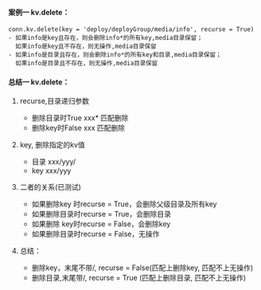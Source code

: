 <!--
author: hack0072008
head: http://www.etcunion.com/static/logo1_128x128.jpg
date: 2019-05-28
title: consul-API操作总结
tags: consul-API python
images: http://www.etcunion.com/static/logo1_128x128.jpg
category: consul
status: publish
summary: consul-API操作总结
-->



#### 案例一 kv.delete：
    conn.kv.delete(key = 'deploy/deployGroup/media/info', recurse = True)
    - 如果info是key且存在，则会删除info*的所有key,media目录保留；
      如果info是key且不存在，则无操作,media目录保留
    - 如果info是目录且存在，则会删除info*的所有key和目录,media目录保留；
      如果info是目录且不存在，则无操作,media目录保留

#### 总结一 kv.delete：
1. recurse,目录递归参数
   - 删除目录时True  xxx*  匹配删除
   - 删除key时False  xxx   匹配删除
      
2. key, 删除指定的kv值
   - 目录 xxx/yyy/
   - key  xxx/yyy

3. 二者的关系(已测试)
   - 如果删除key 时recurse = True，会删除父级目录及所有key
   - 如果删除目录时recurse = True，会删除目录
   - 如果删除 key时recurse = False，会删除key
   - 如果删除目录时recurse = False，无操作
      
4. 总结：
   - 删除key，末尾不带/, recurse = False(匹配上删除key,  匹配不上无操作)
   - 删除目录,末尾带/,   recurse = True (匹配上删除目录, 匹配不上无操作)
    
    
    
    
